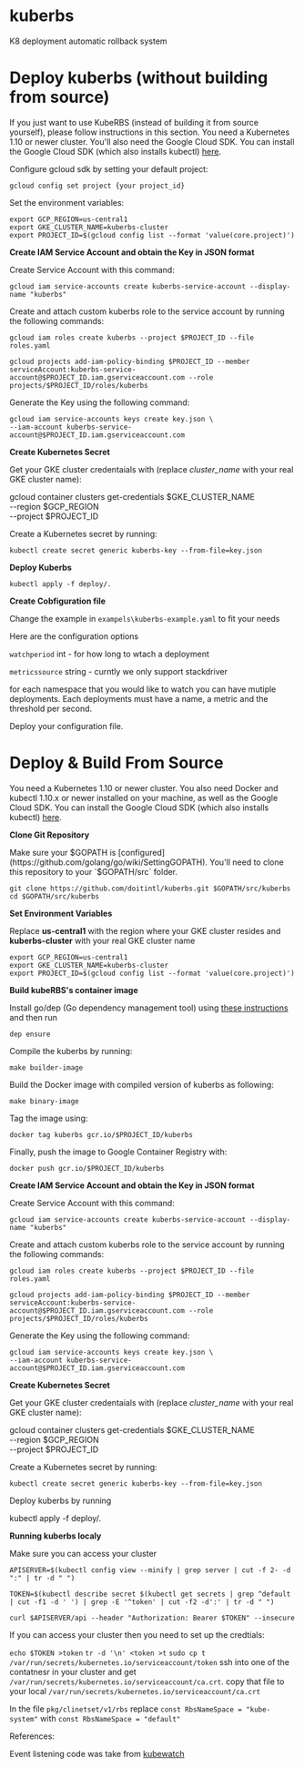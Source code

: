 # kuberbs 

K8 deployment automatic rollback system


# Deploy kuberbs (without building from source)

If you just want to use KubeRBS (instead of building it from source yourself), please follow instructions in this section. You need a Kubernetes 1.10 or newer cluster. You'll also need the Google Cloud SDK. You can install the Google Cloud SDK (which also installs kubectl) [here](https://cloud.google.com/sdk).

Configure gcloud sdk by setting your default project:

```
gcloud config set project {your project_id}
```

Set the environment variables: 
 
```
export GCP_REGION=us-central1
export GKE_CLUSTER_NAME=kuberbs-cluster
export PROJECT_ID=$(gcloud config list --format 'value(core.project)')
```

**Create IAM Service Account and obtain the Key in JSON format**

Create Service Account with this command: 

```
gcloud iam service-accounts create kuberbs-service-account --display-name "kuberbs"
```

Create and attach custom kuberbs role to the service account by running the following commands:

```
gcloud iam roles create kuberbs --project $PROJECT_ID --file roles.yaml

gcloud projects add-iam-policy-binding $PROJECT_ID --member serviceAccount:kuberbs-service-account@$PROJECT_ID.iam.gserviceaccount.com --role projects/$PROJECT_ID/roles/kuberbs
```

Generate the Key using the following command:

```
gcloud iam service-accounts keys create key.json \
--iam-account kuberbs-service-account@$PROJECT_ID.iam.gserviceaccount.com
```
 
**Create Kubernetes Secret**

Get your GKE cluster credentaials with (replace *cluster_name* with your real GKE cluster name):

gcloud container clusters get-credentials $GKE_CLUSTER_NAME \
--region $GCP_REGION \
--project $PROJECT_ID
 

Create a Kubernetes secret by running:

```
kubectl create secret generic kuberbs-key --from-file=key.json
```

**Deploy Kuberbs**

```
kubectl apply -f deploy/.
```

**Create Cobfiguration file**

Change the example in `exampels\kuberbs-example.yaml` to fit your needs

Here are the configuration options

  `watchperiod`  int - for how long to wtach a deployment
  
  `metricssource`  string - curntly we only support stackdriver
  
  for each namespace that you would like to watch you can have mutiple deployments.
  Each deployments must have a name, a metric and the threshold per second.

Deploy your configuration file.


#  Deploy & Build From Source


You need a Kubernetes 1.10 or newer cluster. You also need Docker and kubectl 1.10.x or newer installed on your machine, as well as the Google Cloud SDK. You can install the Google Cloud SDK (which also installs kubectl) [here](https://cloud.google.com/sdk).


**Clone Git Repository**

Make sure your $GOPATH is [configured](https://github.com/golang/go/wiki/SettingGOPATH). You'll need to clone this repository to your `$GOPATH/src` folder. 

```
git clone https://github.com/doitintl/kuberbs.git $GOPATH/src/kuberbs
cd $GOPATH/src/kuberbs 
```

**Set Environment Variables**

Replace **us-central1** with the region where your GKE cluster resides and **kuberbs-cluster** with your real GKE cluster name

```
export GCP_REGION=us-central1
export GKE_CLUSTER_NAME=kuberbs-cluster
export PROJECT_ID=$(gcloud config list --format 'value(core.project)')
```

**Build kubeRBS's container image**

Install go/dep (Go dependency management tool) using [these instructions](https://github.com/golang/dep) and then run

```
dep ensure
```

Compile the kuberbs by running: 

```
make builder-image
```

Build the Docker image with compiled version of kuberbs as following:

```
make binary-image
```

Tag the image using: 

```
docker tag kuberbs gcr.io/$PROJECT_ID/kuberbs
```

Finally, push the image to Google Container Registry with: 

```
docker push gcr.io/$PROJECT_ID/kuberbs
```

**Create IAM Service Account and obtain the Key in JSON format**

Create Service Account with this command: 

```
gcloud iam service-accounts create kuberbs-service-account --display-name "kuberbs"
```

Create and attach custom kuberbs role to the service account by running the following commands:

```
gcloud iam roles create kuberbs --project $PROJECT_ID --file roles.yaml

gcloud projects add-iam-policy-binding $PROJECT_ID --member serviceAccount:kuberbs-service-account@$PROJECT_ID.iam.gserviceaccount.com --role projects/$PROJECT_ID/roles/kuberbs
```

Generate the Key using the following command:

```
gcloud iam service-accounts keys create key.json \
--iam-account kuberbs-service-account@$PROJECT_ID.iam.gserviceaccount.com
```
 
**Create Kubernetes Secret**

Get your GKE cluster credentaials with (replace *cluster_name* with your real GKE cluster name):

gcloud container clusters get-credentials $GKE_CLUSTER_NAME \
--region $GCP_REGION \
--project $PROJECT_ID
 

Create a Kubernetes secret by running:

```
kubectl create secret generic kuberbs-key --from-file=key.json
```

Deploy kuberbs by running

kubectl apply -f deploy/.

**Running kuberbs localy**

Make sure you can access your cluster

`APISERVER=$(kubectl config view --minify | grep server | cut -f 2- -d ":" | tr -d " ")`

`TOKEN=$(kubectl describe secret $(kubectl get secrets | grep ^default | cut -f1 -d ' ') | grep -E '^token' | cut -f2 -d':' | tr -d " ")`

`curl $APISERVER/api --header "Authorization: Bearer $TOKEN" --insecure`

If you can access your cluster then you need to set up the credtials:

`echo $TOKEN >token`
`tr -d '\n' <token >t`
`sudo cp t /var/run/secrets/kubernetes.io/serviceaccount/token`
ssh into one of the contatnesr in your cluster and get `/var/run/secrets/kubernetes.io/serviceaccount/ca.crt`. copy that file to your local `/var/run/secrets/kubernetes.io/serviceaccount/ca.crt`

In the file `pkg/clinetset/v1/rbs` 
replace `const RbsNameSpace = "kube-system"` with `const RbsNameSpace = "default"` 

References:

Event listening code was take from [kubewatch](https://github.com/bitnami-labs/kubewatch/)








